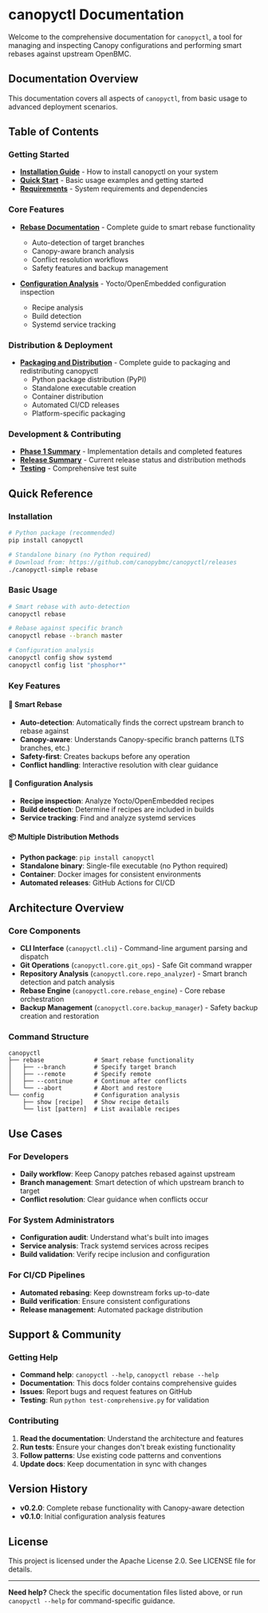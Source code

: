 # canopyctl Documentation

Welcome to the comprehensive documentation for `canopyctl`, a tool for managing and inspecting Canopy configurations and performing smart rebases against upstream OpenBMC.

## Documentation Overview

This documentation covers all aspects of `canopyctl`, from basic usage to advanced deployment scenarios.

## Table of Contents

### Getting Started
- **[Installation Guide](../INSTALL.md)** - How to install canopyctl on your system
- **[Quick Start](../README.md)** - Basic usage examples and getting started
- **[Requirements](../README.md#requirements)** - System requirements and dependencies

### Core Features
- **[Rebase Documentation](../README-rebase.md)** - Complete guide to smart rebase functionality
  - Auto-detection of target branches
  - Canopy-aware branch analysis  
  - Conflict resolution workflows
  - Safety features and backup management

- **[Configuration Analysis](../README.md#usage)** - Yocto/OpenEmbedded configuration inspection
  - Recipe analysis
  - Build detection
  - Systemd service tracking

### Distribution & Deployment
- **[Packaging and Distribution](packaging-and-distribution.md)** - Complete guide to packaging and redistributing canopyctl
  - Python package distribution (PyPI)
  - Standalone executable creation
  - Container distribution
  - Automated CI/CD releases
  - Platform-specific packaging

### Development & Contributing
- **[Phase 1 Summary](../PHASE1-SUMMARY.md)** - Implementation details and completed features
- **[Release Summary](../RELEASE-SUMMARY.md)** - Current release status and distribution methods
- **[Testing](../test-comprehensive.py)** - Comprehensive test suite

## Quick Reference

### Installation
```bash
# Python package (recommended)
pip install canopyctl

# Standalone binary (no Python required)
# Download from: https://github.com/canopybmc/canopyctl/releases
./canopyctl-simple rebase
```

### Basic Usage
```bash
# Smart rebase with auto-detection
canopyctl rebase

# Rebase against specific branch
canopyctl rebase --branch master

# Configuration analysis
canopyctl config show systemd
canopyctl config list "phosphor*"
```

### Key Features

#### 🎯 **Smart Rebase**
- **Auto-detection**: Automatically finds the correct upstream branch to rebase against
- **Canopy-aware**: Understands Canopy-specific branch patterns (LTS branches, etc.)
- **Safety-first**: Creates backups before any operation
- **Conflict handling**: Interactive resolution with clear guidance

#### 🔧 **Configuration Analysis**
- **Recipe inspection**: Analyze Yocto/OpenEmbedded recipes
- **Build detection**: Determine if recipes are included in builds
- **Service tracking**: Find and analyze systemd services

#### 📦 **Multiple Distribution Methods**
- **Python package**: `pip install canopyctl`
- **Standalone binary**: Single-file executable (no Python required)  
- **Container**: Docker images for consistent environments
- **Automated releases**: GitHub Actions for CI/CD

## Architecture Overview

### Core Components
- **CLI Interface** (`canopyctl.cli`) - Command-line argument parsing and dispatch
- **Git Operations** (`canopyctl.core.git_ops`) - Safe Git command wrapper
- **Repository Analysis** (`canopyctl.core.repo_analyzer`) - Smart branch detection and patch analysis
- **Rebase Engine** (`canopyctl.core.rebase_engine`) - Core rebase orchestration
- **Backup Management** (`canopyctl.core.backup_manager`) - Safety backup creation and restoration

### Command Structure
```
canopyctl
├── rebase              # Smart rebase functionality
│   ├── --branch        # Specify target branch
│   ├── --remote        # Specify remote
│   ├── --continue      # Continue after conflicts
│   └── --abort         # Abort and restore
└── config              # Configuration analysis
    ├── show [recipe]   # Show recipe details
    └── list [pattern]  # List available recipes
```

## Use Cases

### For Developers
- **Daily workflow**: Keep Canopy patches rebased against upstream
- **Branch management**: Smart detection of which upstream branch to target
- **Conflict resolution**: Clear guidance when conflicts occur

### For System Administrators  
- **Configuration audit**: Understand what's built into images
- **Service analysis**: Track systemd services across recipes
- **Build validation**: Verify recipe inclusion and configuration

### For CI/CD Pipelines
- **Automated rebasing**: Keep downstream forks up-to-date
- **Build verification**: Ensure consistent configurations
- **Release management**: Automated package distribution

## Support & Community

### Getting Help
- **Command help**: `canopyctl --help`, `canopyctl rebase --help`
- **Documentation**: This docs folder contains comprehensive guides
- **Issues**: Report bugs and request features on GitHub
- **Testing**: Run `python test-comprehensive.py` for validation

### Contributing
1. **Read the documentation**: Understand the architecture and features
2. **Run tests**: Ensure your changes don't break existing functionality  
3. **Follow patterns**: Use existing code patterns and conventions
4. **Update docs**: Keep documentation in sync with changes

## Version History

- **v0.2.0**: Complete rebase functionality with Canopy-aware detection
- **v0.1.0**: Initial configuration analysis features

## License

This project is licensed under the Apache License 2.0. See LICENSE file for details.

---

**Need help?** Check the specific documentation files listed above, or run `canopyctl --help` for command-specific guidance.